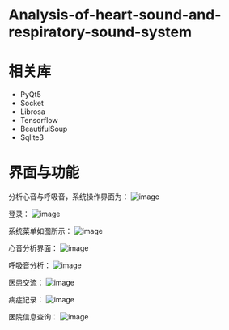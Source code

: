 # Analysis-of-heart-sound-and-respiratory-sound-system

# 相关库
* PyQt5
* Socket
* Librosa
* Tensorflow
* BeautifulSoup
* Sqlite3

# 界面与功能

分析心音与呼吸音，系统操作界面为：
![image](https://user-images.githubusercontent.com/80839097/184114478-7033685a-032e-4b25-a2c2-fe710d51d8f1.png)

登录：
![image](https://user-images.githubusercontent.com/80839097/184114623-b8240286-3858-4ab0-95a4-ef900bc871b0.png)

系统菜单如图所示：
![image](https://user-images.githubusercontent.com/80839097/184114641-780751a0-e593-468f-8974-087303554225.png)

心音分析界面：
![image](https://user-images.githubusercontent.com/80839097/184114772-93ad810d-9b9e-4228-8642-21b6429c5650.png)

呼吸音分析：
![image](https://user-images.githubusercontent.com/80839097/184114832-f1d728f7-4049-4aaa-b902-7bf7166c6831.png)

医患交流：
![image](https://user-images.githubusercontent.com/80839097/184114905-890a6772-f182-423e-a5f8-9ec8ec5d5822.png)

病症记录：
![image](https://user-images.githubusercontent.com/80839097/184114940-3708d10c-4840-4880-b9df-4f7978c475c6.png)

医院信息查询：
![image](https://user-images.githubusercontent.com/80839097/184114979-53ddd0a5-881d-4124-b06b-15a76e57d4ce.png)

